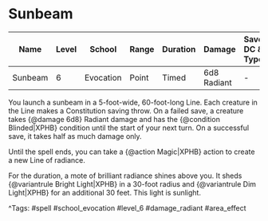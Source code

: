 # Sunbeam

| Name | Level | School | Range | Duration | Damage | Save DC & Type |
|------|-------|--------|-------|----------|--------|----------------|
| Sunbeam | 6 | Evocation | Point | Timed | 6d8 Radiant | - |

You launch a sunbeam in a 5-foot-wide, 60-foot-long Line. Each creature in the Line makes a Constitution saving throw. On a failed save, a creature takes {@damage 6d8} Radiant damage and has the {@condition Blinded|XPHB} condition until the start of your next turn. On a successful save, it takes half as much damage only.

Until the spell ends, you can take a {@action Magic|XPHB} action to create a new Line of radiance.

For the duration, a mote of brilliant radiance shines above you. It sheds {@variantrule Bright Light|XPHB} in a 30-foot radius and {@variantrule Dim Light|XPHB} for an additional 30 feet. This light is sunlight.

^Tags: #spell #school_evocation #level_6 #damage_radiant #area_effect